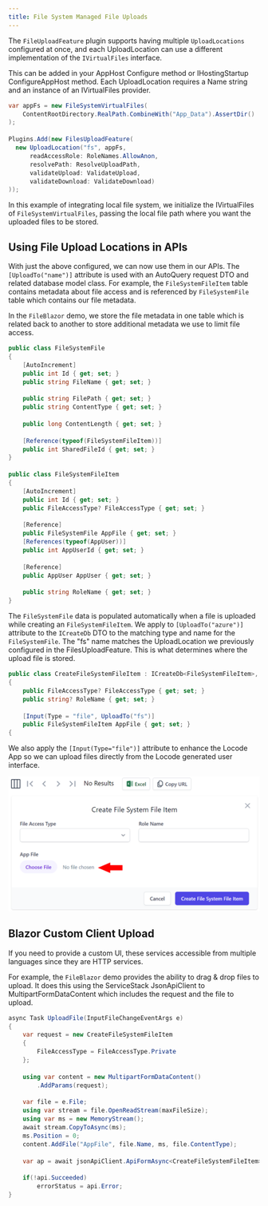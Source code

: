 ```yaml
---
title: File System Managed File Uploads
---
```


The `FileUploadFeature` plugin supports having multiple `UploadLocations` configured at once, and each UploadLocation can use a different implementation of the `IVirtualFiles` interface.

This can be added in your AppHost Configure method or IHostingStartup ConfigureAppHost method. Each UploadLocation requires a Name string and an instance of an IVirtualFiles provider.

```csharp
var appFs = new FileSystemVirtualFiles(
    ContentRootDirectory.RealPath.CombineWith("App_Data").AssertDir()
);

Plugins.Add(new FilesUploadFeature(
  new UploadLocation("fs", appFs,
      readAccessRole: RoleNames.AllowAnon,
      resolvePath: ResolveUploadPath,
      validateUpload: ValidateUpload,
      validateDownload: ValidateDownload)
));
```

In this example of integrating local file system, we initialize the IVirtualFiles of `FileSystemVirtualFiles`, passing the local file path where you want the uploaded files to be stored.


## Using File Upload Locations in APIs

With just the above configured, we can now use them in our APIs. The `[UploadTo("name")]` attribute is used with an AutoQuery request DTO and related database model class. For example, the `FileSystemFileItem` table contains metadata about file access and is referenced by `FileSystemFile` table which contains our file metadata.

In the `FileBlazor` demo, we store the file metadata in one table which is related back to another to store additional metadata we use to limit file access.

```csharp
public class FileSystemFile
{
    [AutoIncrement]
    public int Id { get; set; }
    public string FileName { get; set; }
    
    public string FilePath { get; set; }
    public string ContentType { get; set; }
    
    public long ContentLength { get; set; }
    
    [Reference(typeof(FileSystemFileItem))]
    public int SharedFileId { get; set; }
}

public class FileSystemFileItem
{
    [AutoIncrement]
    public int Id { get; set; }
    public FileAccessType? FileAccessType { get; set; }
    
    [Reference]
    public FileSystemFile AppFile { get; set; }
    [References(typeof(AppUser))]
    public int AppUserId { get; set; }
    
    [Reference]
    public AppUser AppUser { get; set; }
    
    public string RoleName { get; set; }
}
```

The `FileSystemFile` data is populated automatically when a file is uploaded while creating an `FileSystemFileItem`. We apply to `[UploadTo("azure")]` attribute to the `ICreateDb` DTO to the matching type and name for the `FileSystemFile`. The "fs" name matches the UploadLocation we previously configured in the FilesUploadFeature. This is what determines where the upload file is stored.

```csharp
public class CreateFileSystemFileItem : ICreateDb<FileSystemFileItem>, IReturn<FileSystemFileItem>
{
    public FileAccessType? FileAccessType { get; set; }
    public string? RoleName { get; set; }
    
    [Input(Type = "file", UploadTo("fs")]
    public FileSystemFileItem AppFile { get; set; }
{
```

We also apply the `[Input(Type="file")]` attribute to enhance the Locode App so we can upload files directly from the Locode generated user interface.

![](../images/locode/files/locode-app-create-fs.png)

## Blazor Custom Client Upload

If you need to provide a custom UI, these services accessible from multiple languages since they are HTTP services.

For example, the `FileBlazor` demo provides the ability to drag & drop files to upload. It does this using the ServiceStack JsonApiClient to MultipartFormDataContent which includes the request and the file to upload.

```csharp
async Task UploadFile(InputFileChangeEventArgs e)
{
    var request = new CreateFileSystemFileItem
    {
        FileAccessType = FileAccessType.Private
    };
    
    using var content = new MultipartFormDataContent()
        .AddParams(request);
    
    var file = e.File;
    using var stream = file.OpenReadStream(maxFileSize);
    using var ms = new MemoryStream();
    await stream.CopyToAsync(ms);
    ms.Position = 0;
    content.AddFile("AppFile", file.Name, ms, file.ContentType);
    
    var ap = await jsonApiClient.ApiFormAsync<CreateFileSystemFileItem>(typeof(CreateFileSystemFileItem).ToApiUrl(), content);
    
    if(!api.Succeeded)
        errorStatus = api.Error;
}
```

